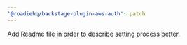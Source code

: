 ```yaml
---
'@roadiehq/backstage-plugin-aws-auth': patch
---
```


Add Readme file in order to describe setting process better.
